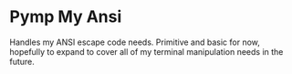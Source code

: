 # Pymp My Ansi

Handles my ANSI escape code needs. Primitive and basic for now, hopefully to expand to cover all of my terminal manipulation needs in the future.
